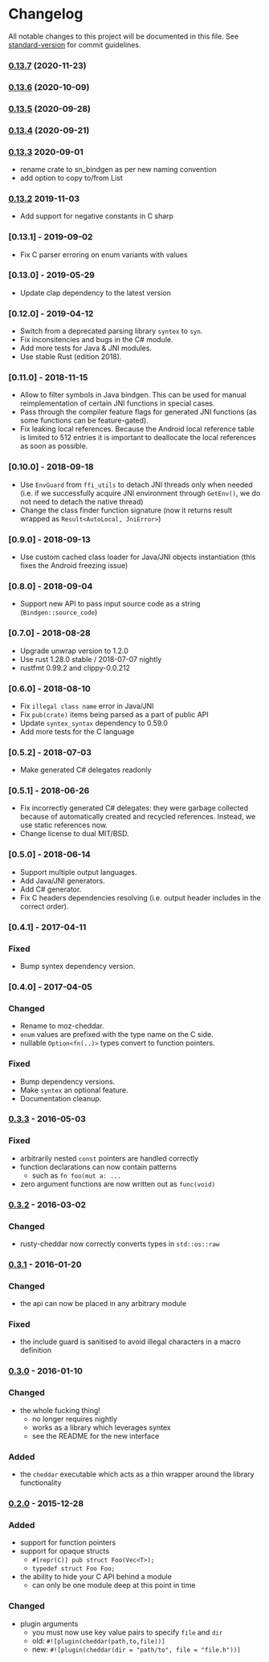 # Changelog

All notable changes to this project will be documented in this file. See [standard-version](https://github.com/conventional-changelog/standard-version) for commit guidelines.

### [0.13.7](https://github.com/maidsafe/sn_bindgen/compare/v0.13.6...v0.13.7) (2020-11-23)

### [0.13.6](https://github.com/maidsafe/sn_bindgen/compare/v0.13.5...v0.13.6) (2020-10-09)

### [0.13.5](https://github.com/maidsafe/sn_bindgen/compare/v0.13.4...v0.13.5) (2020-09-28)

### [0.13.4](https://github.com/maidsafe/sn_bindgen/compare/v0.13.3...v0.13.4) (2020-09-21)

### [0.13.3](https://github.com/maidsafe/sn_bindgen/compare/v0.13.2...v0.13.3) 2020-09-01

* rename crate to sn_bindgen as per new naming convention
* add option to copy to/from List<string>

### [0.13.2](https://github.com/maidsafe/sn_bindgen/compare/v0.13.1...v0.13.2) 2019-11-03

* Add support for negative constants in C sharp

### [0.13.1] - 2019-09-02

* Fix C parser erroring on enum variants with values

### [0.13.0] - 2019-05-29

* Update clap dependency to the latest version

### [0.12.0] - 2019-04-12

* Switch from a deprecated parsing library `syntex` to `syn`.
* Fix inconsitencies and bugs in the C# module.
* Add more tests for Java & JNI modules.
* Use stable Rust (edition 2018).

### [0.11.0] - 2018-11-15

* Allow to filter symbols in Java bindgen. This can be used for manual reimplementation of
  certain JNI functions in special cases.
* Pass through the compiler feature flags for generated JNI functions (as some functions
  can be feature-gated).
* Fix leaking local references. Because the Android local reference table is limited to 512
  entries it is important to deallocate the local references as soon as possible.

### [0.10.0] - 2018-09-18

* Use `EnvGuard` from `ffi_utils` to detach JNI threads only when needed (i.e. if we
  successfully acquire JNI environment through `GetEnv()`, we do not need to detach the
  native thread)
* Change the class finder function signature (now it returns result wrapped
  as `Result<AutoLocal, JniError>`)

### [0.9.0] - 2018-09-13

* Use custom cached class loader for Java/JNI objects instantiation (this fixes the Android
  freezing issue)

### [0.8.0] - 2018-09-04

* Support new API to pass input source code as a string (`Bindgen::source_code`)

### [0.7.0] - 2018-08-28

* Upgrade unwrap version to 1.2.0
* Use rust 1.28.0 stable / 2018-07-07 nightly
* rustfmt 0.99.2 and clippy-0.0.212

### [0.6.0] - 2018-08-10

* Fix `illegal class name` error in Java/JNI
* Fix `pub(crate)` items being parsed as a part of public API
* Update `syntex_syntax` dependency to 0.59.0
* Add more tests for the C language

### [0.5.2] - 2018-07-03

* Make generated C# delegates readonly

### [0.5.1] - 2018-06-26

* Fix incorrectly generated C# delegates: they were garbage collected because of automatically
  created and recycled references. Instead, we use static references now.
* Change license to dual MIT/BSD.

### [0.5.0] - 2018-06-14

* Support multiple output languages.
* Add Java/JNI generators.
* Add C# generator.
* Fix C headers dependencies resolving (i.e. output header includes in the correct order).

### [0.4.1] - 2017-04-11

### Fixed

* Bump syntex dependency version.

### [0.4.0] - 2017-04-05

### Changed

* Rename to moz-cheddar.
* `enum` values are prefixed with the type name on the C side.
* nullable `Option<fn(..)>` types convert to function pointers.

### Fixed

* Bump dependency versions.
* Make `syntex` an optional feature.
* Documentation cleanup.

### [0.3.3] - 2016-05-03

### Fixed

* arbitrarily nested `const` pointers are handled correctly
* function declarations can now contain patterns
    - such as `fn foo(mut a: ...`
* zero argument functions are now written out as `func(void)`

### [0.3.2] - 2016-03-02

### Changed

* rusty-cheddar now correctly converts types in `std::os::raw`

### [0.3.1] - 2016-01-20

### Changed

* the api can now be placed in any arbitrary module

### Fixed

* the include guard is sanitised to avoid illegal characters in a macro definition


### [0.3.0] - 2016-01-10

### Changed

* the whole fucking thing!
    - no longer requires nightly
    - works as a library which leverages syntex
    - see the README for the new interface

### Added

* the `cheddar` executable which acts as a thin wrapper around the library functionality


### [0.2.0] - 2015-12-28

### Added

* support for function pointers
* support for opaque structs
    - `#[repr(C)] pub struct Foo(Vec<T>);`
    - `typedef struct Foo Foo;`
* the ability to hide your C API behind a module
    - can only be one module deep at this point in time

### Changed

* plugin arguments
    - you must now use key value pairs to specify `file` and `dir`
    - old: `#![plugin(cheddar(path,to,file))]`
    - new: `#![plugin(cheddar(dir = "path/to", file = "file.h"))]`

[master]: https://github.com/Sean1708/rusty-cheddar/compare/v0.3.3...HEAD
[0.3.3]: https://github.com/Sean1708/rusty-cheddar/compare/v0.3.2...v0.3.3
[0.3.2]: https://github.com/Sean1708/rusty-cheddar/compare/v0.3.1...v0.3.2
[0.3.1]: https://github.com/Sean1708/rusty-cheddar/compare/v0.3.0...v0.3.1
[0.3.0]: https://github.com/Sean1708/rusty-cheddar/compare/v0.2.0...v0.3.0
[0.2.0]: https://github.com/Sean1708/rusty-cheddar/compare/v0.1.0...v0.2.0
